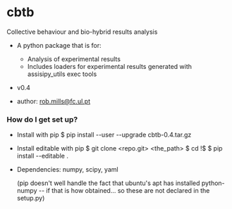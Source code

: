 # cbtb
Collective behaviour and bio-hybrid results analysis

* A python package that is for: 
   * Analysis of experimental results
   * Includes loaders for experimental results generated with assisipy_utils
     exec tools


   
* v0.4

* author: rob.mills@fc.ul.pt



### How do I get set up? ###

* Install with pip
  $ pip install --user --upgrade cbtb-0.4.tar.gz

* Install editable with pip
  $ git clone <repo.git> <the_path>
  $ cd !$
  $ pip install --editable .


* Dependencies: numpy, scipy, yaml

  (pip doesn't well handle the fact that ubuntu's apt has installed python-numpy -- if that is how obtained... so these are not declared in the setup.py)






